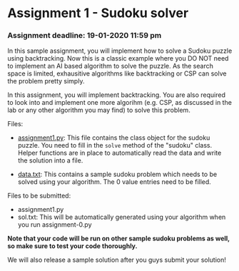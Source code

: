 Assignment 1 - Sudoku solver
============================


### Assignment deadline: 19-01-2020 11:59 pm

In this sample assignment, you will implement how to solve a Sudoku puzzle using backtracking. Now this is a classic example where you DO NOT need to implement an AI based algorithm to solve the puzzle. As the search space is limited, exhausitive algorithms like backtracking or CSP can solve the problem pretty simply.

In this assignment, you will implement backtracking. You are also required to look into and implement one more algorihm (e.g. CSP, as discussed in the lab or any other algorithm you may find) to solve this problem.

Files: 

* [assignment1.py](assignment1.py): This file contains the class object for the sudoku puzzle. You need to fill in the `solve` method of the "sudoku" class. Helper functions are in place to automatically read the data and write the solution into a file.

* [data.txt](data.txt): This contains a sample sudoku problem which needs to be solved using your algorithm. The 0 value entries need to be filled.

Files to be submitted:

* assignment1.py
* sol.txt: This will be automatically generated using your algorithm when you run assignment-0.py

**Note that your code will be run on other sample sudoku problems as well, so make sure to test your code thoroughly.**

We will also release a sample solution after you guys submit your solution!
